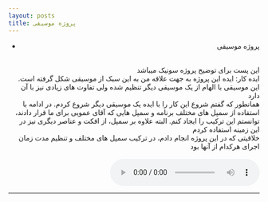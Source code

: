 ```yaml
---
layout: posts
title: پروژه موسیقی
---
```

<div align="right">

- پروژه موسیقی





<br>
این پست برای توضیح پروژه سونیک میباشد
<br>
ایده کار: ایده این پروژه به جهت علاقه من به این سبک از موسیقی شکل گرفته است. این موسیقی با الهام از یک موسیقی دیگر تنظیم شده ولی تفاوت های زیادی نیز با آن دارد
<br>
همانطور که گفتم شروع این کار را با ایده یک موسیقی دیگر شروع کردم. در ادامه با استفاده از سمپل های مختلف برنامه و سمپل هایی که آقای عمویی برای ما قرار دادند، توانستم این ترکیب را ایجاد کنم. البته علاوه بر سمپل، از افکت و عناصر دیگری نیز در این زمینه استفاده کردم
<br>
خلاقیتی که در این پروژه انجام دادم، در ترکیب سمپل های مختلف و تنظیم مدت زمان اجرای هرکدام از آنها بود
<br>
<br>


<body>
 
<audio controls>
  <source src="../assets/sonic pi/final.wav" type="audio/wav">
</audio>
 
</body>







---